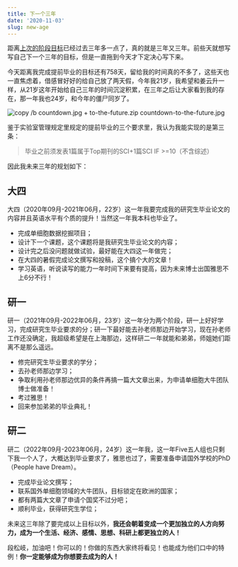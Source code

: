 ```yaml
---
title: 下一个三年
date: '2020-11-03'
slug: new-age
---
```


距离[上次的阶段目标](/cn/2017/10/questionnaire/)已经过去三年多一点了，真的就是三年又三年。前些天就想写写自己下一个三年的目标，但是一直拖到今天才下定决心写下来。

今天距离我完成提前毕业的目标还有758天，留给我的时间真的不多了，这些天也一直焦虑着，借感冒好好的给自己放了两天假，今年我21岁，我希望和姜云升一样，从21岁这年开始给自己三年的时间沉淀积累，在三年之后让大家看到我的存在，那一年我也24岁，和今年的僵尸同岁了。

![copy /b countdown.jpg + to-the-future.zip countdown-to-the-future.jpg](https://db.songqi.online/758-countdown-to-the-future.jpg)

鉴于实验室管理规定里规定的提前毕业的三个要求里，我认为我能实现的是第三条：

> 毕业之前须发表1篇属于Top期刊的SCI+1篇SCI IF >=10（不含综述）

因此我未来三年的规划如下：

## 大四

大四（2020年09月-2021年06月，22岁）这一年我要完成我的研究生毕业论文的内容并且英语水平有个质的提升！当然这一年我本科也毕业了。

- 完成单细胞数据挖掘项目；
- 设计下一个课题，这个课题将是我研究生毕业论文的内容；
- 设计完之后没问题就做试验，最好能在大四这一年做完；
- 在大四的暑假完成论文撰写和投稿，这个搞个大的文章！
- 学习英语，听说读写的能力一年时间下来要有提高，因为未来博士出国雅思不上6分不行！
  
## 研一

研一（2021年09月-2022年06月，23岁）这一年分为两个阶段，研一上好好学习，完成研究生毕业要求的分；研一下最好能去孙老师那边开始学习，现在孙老师工作还没确定，我超级希望是在上海那边，这样研二一年就能和弟弟，师姐她们距离不是那么遥远。

- 修完研究生毕业要求的学分；
- 去孙老师那边学习；
- 争取利用孙老师那边优异的条件再搞一篇大文章出来，为申请单细胞大牛团队博士做准备！
- 考过雅思！
- 回来参加弟弟的毕业典礼！

## 研二

研二（2022年09月-2023年06月，24岁）这一年我，这一年Five五人组也只剩下我一个人了，大概达到毕业要求了，雅思也过了，需要准备申请国外学校的PhD（People have Dream）。

- 完成毕业论文撰写；
- 联系国外单细胞领域的大牛团队，目标锁定在欧洲的国家；
- 都有两篇大文章了申请个国奖不过分吧；
- 顺利毕业，获得研究生学位；


未来这三年除了要完成以上目标以外，**我还会朝着变成一个更加独立的人方向努力，成为一个生活、经济、感情、思想、科研上都更独立的人！**

段松岐，加油吧！你可以的！你做的东西大家终将看见！也能成为他们口中的特例！**你一定能够成为你想要去成为的人！**
